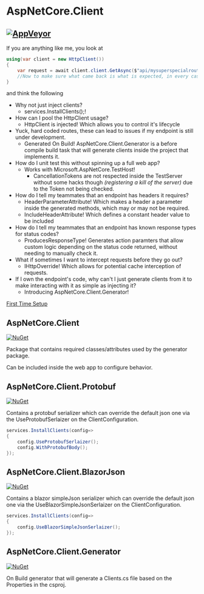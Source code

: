 # AspNetCore.Client
[![AppVeyor](https://ci.appveyor.com/api/projects/status/984mqqfnwytd3oga?svg=true)](https://ci.appveyor.com/project/Beffyman/aspnetcore-client)
---

If you are anything like me, you look at

```c#
using(var client = new HttpClient())
{
	var request = await client.client.GetAsync($"api/mysuperspecialroute/{id}");
	//Now to make sure what came back is what is expected, in every case...
}
```
and think the following
- Why not just inject clients?
  - services.InstallClients();!
- How can I pool the HttpClient usage? 
  - HttpClient is injected! Which allows you to control it's lifecycle
- Yuck, hard coded routes, these can lead to issues if my endpoint is still under development. 
  - Generated On Build! AspNetCore.Client.Generator is a before compile build task that will generate clients inside the project that implements it.
- How do I unit test this without spinning up a full web app? 
  - Works with Microsoft.AspNetCore.TestHost!
    - CancellationTokens are not respected inside the TestServer without some hacks though *(registering a kill of the server)* due to the Token not being checked.
- How do I tell my teammates that an endpoint has headers it requires? 
  - HeaderParameterAttribute! Which makes a header a parameter inside the generated methods, which may or may not be required.
  - IncludeHeaderAttribute! Which defines a constant header value to be included
- How do I tell my teammates that an endpoint has known response types for status codes?
  - ProducesResponseType! Generates action paramters that allow custom logic depending on the status code returned, without needing to manually check it.
- What if sometimes I want to intercept requests before they go out? 
  - IHttpOverride! Which allows for potential cache interception of requests.
- If I own the endpoint's code, why can't I just generate clients from it to make interacting with it as simple as injecting it?
  - Introducing AspNetCore.Client.Generator!

[First Time Setup](https://github.com/Beffyman/AspNetCore.Client/wiki/First-Time-Setup)

## AspNetCore.Client
[![NuGet](https://img.shields.io/nuget/v/AspNetCore.Client.svg)](https://www.nuget.org/packages/AspNetCore.Client)

Package that contains required classes/attributes used by the generator package.

Can be included inside the web app to configure behavior.

## AspNetCore.Client.Protobuf
[![NuGet](https://img.shields.io/nuget/v/AspNetCore.Client.Protobuf.svg)](https://www.nuget.org/packages/AspNetCore.Client.Protobuf)

Contains a protobuf serializer which can override the default json one via the UseProtobufSerlaizer on the ClientConfiguration.

```c#
services.InstallClients(config=>
{
	config.UseProtobufSerlaizer();
	config.WithProtobufBody();
});

```

## AspNetCore.Client.BlazorJson
[![NuGet](https://img.shields.io/nuget/v/AspNetCore.Client.BlazorJson.svg)](https://www.nuget.org/packages/AspNetCore.Client.BlazorJson)

Contains a blazor simpleJson serializer which can override the default json one via the UseBlazorSimpleJsonSerlaizer on the ClientConfiguration.

```c#
services.InstallClients(config=>
{
	config.UseBlazorSimpleJsonSerlaizer();
});

```

## AspNetCore.Client.Generator
[![NuGet](https://img.shields.io/nuget/v/AspNetCore.Client.Generator.svg)](https://www.nuget.org/packages/AspNetCore.Client.Generator)

On Build generator that will generate a Clients.cs file based on the Properties in the csproj.
